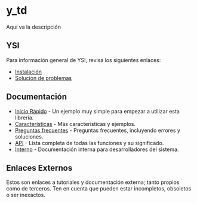 # y_td

Aquí va la descripción

## YSI

Para información general de YSI, revisa los siguientes enlaces:

* [Instalación](../instalacion.md)
* [Solución de problemas](../solucion-problemas.md)

## Documentación

* [Inicio Rápido](y_td/inicio-rapido.md) - Un ejemplo muy simple para empezar a utilizar esta librería.
* [Características](y_td/caracteristicas.md) - Más características y ejemplos.
* [Preguntas frecuentes](y_td/preguntas-frecuentes.md) - Preguntas frecuentes, incluyendo errores y soluciones.
* [API](y_td/api.md) - Lista completa de todas las funciones y su significado.
* [Interno](y_td/interno.md) - Documentación interna para desarrolladores del sistema.

## Enlaces Externos

Estos son enlaces a tutoriales y documentación externa; tanto propios como de terceros. Ten en cuenta que pueden estar incompletos, obsoletos o ser inexactos.
